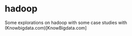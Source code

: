 # hadoop
Some explorations on hadoop with some case studies with (Knowbigdata.com)[KnowBigdata.com]
